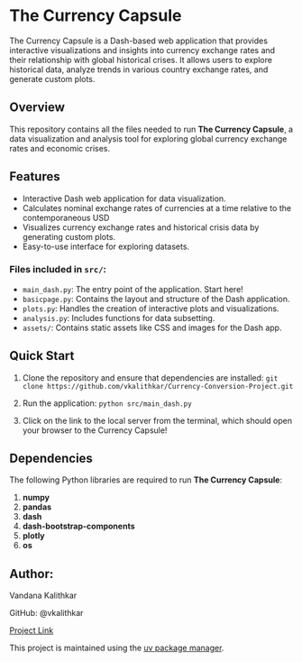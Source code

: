 # The Currency Capsule

The Currency Capsule is a Dash-based web application that provides interactive visualizations and insights into currency exchange rates and their relationship with global historical crises. It allows users to explore historical data, analyze trends in various country exchange rates, and generate custom plots.


## Overview 

This repository contains all the files needed to run **The Currency Capsule**, a data visualization and analysis tool for exploring global currency exchange rates and economic crises.


## Features

* Interactive Dash web application for data visualization.
* Calculates nominal exchange rates of currencies at a time relative to the contemporaneous USD
* Visualizes currency exchange rates and historical crisis data by generating custom plots.
* Easy-to-use interface for exploring datasets.

### Files included in `src/`:

* `main_dash.py`: The entry point of the application. Start here!
* `basicpage.py`: Contains the layout and structure of the Dash application.
* `plots.py`: Handles the creation of interactive plots and visualizations.
* `analysis.py`: Includes functions for data subsetting.
* `assets/`: Contains static assets like CSS and images for the Dash app.

## Quick Start

1. Clone the repository and ensure that dependencies are installed:
   `git clone https://github.com/vkalithkar/Currency-Conversion-Project.git`

2. Run the application:
   `python src/main_dash.py`

3. Click on the link to the local server from the terminal, which should open your browser to the Currency Capsule!
   
   
## Dependencies 

The following Python libraries are required to run **The Currency Capsule**:

1. **numpy**
2. **pandas**
3. **dash**
4. **dash-bootstrap-components**
5. **plotly**
6. **os**

## Author:

Vandana Kalithkar

GitHub: @vkalithkar

[Project Link](https://github.com/vkalithkar/Currency-Conversion-Project.git)

This project is maintained using the [uv package manager](https://docs.astral.sh/uv/).